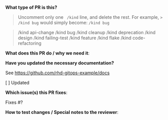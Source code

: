 **What type of PR is this?**
> Uncomment only one ` /kind` line, and delete the rest.
> For example, `> /kind bug` would simply become: `/kind bug`

> /kind api-change
> /kind bug
> /kind cleanup
> /kind deprecation
> /kind design
> /kind failing-test
> /kind feature
> /kind flake
> /kind code-refactoring


**What does this PR do / why we need it**:

**Have you updated the necessary documentation?**

See https://github.com/rhd-gitops-example/docs

[ ] Updated

**Which issue(s) this PR fixes**:

Fixes #?

**How to test changes / Special notes to the reviewer**:
